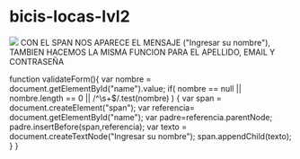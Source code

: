 # bicis-locas-lvl2

![](http://2.1m.yt/oLTRLLm.jpg)
CON EL SPAN NOS APARECE EL MENSAJE ("Ingresar su nombre"), TAMBIEN HACEMOS LA MISMA FUNCION PARA EL 
APELLIDO, EMAIL Y CONTRASEÑA

  function validateForm(){
  var nombre = document.getElementById("name").value;
  if( nombre == null || nombre.length == 0 || /^\s+$/.test(nombre) ) {
        var span = document.createElement("span");
        var referencia= document.getElementById("name");
        var padre=referencia.parentNode;
        padre.insertBefore(span,referencia);
        var texto = document.createTextNode("Ingresar su nombre");
        span.appendChild(texto);
    }
  }
